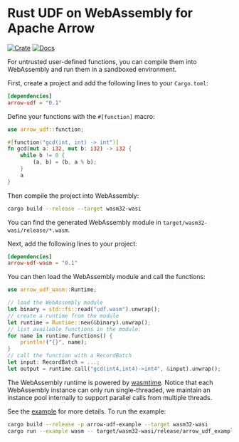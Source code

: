 # Rust UDF on WebAssembly for Apache Arrow

[![Crate](https://img.shields.io/crates/v/arrow-udf-wasm.svg)](https://crates.io/crates/arrow-udf-wasm)
[![Docs](https://docs.rs/arrow-udf-wasm/badge.svg)](https://docs.rs/arrow-udf-wasm)

For untrusted user-defined functions, you can compile them into WebAssembly and run them in a sandboxed environment.

First, create a project and add the following lines to your `Cargo.toml`:

```toml
[dependencies]
arrow-udf = "0.1"
```

Define your functions with the `#[function]` macro:

```rust
use arrow_udf::function;

#[function("gcd(int, int) -> int")]
fn gcd(mut a: i32, mut b: i32) -> i32 {
    while b != 0 {
        (a, b) = (b, a % b);
    }
    a
}
```

Then compile the project into WebAssembly:

```sh
cargo build --release --target wasm32-wasi
```

You can find the generated WebAssembly module in `target/wasm32-wasi/release/*.wasm`.

Next, add the following lines to your project:

```toml
[dependencies]
arrow-udf-wasm = "0.1"
```

You can then load the WebAssembly module and call the functions:

```rust
use arrow_udf_wasm::Runtime;

// load the WebAssembly module
let binary = std::fs::read("udf.wasm").unwrap();
// create a runtime from the module
let runtime = Runtime::new(&binary).unwrap();
// list available functions in the module:
for name in runtime.functions() {
    println!("{}", name);
}
// call the function with a RecordBatch
let input: RecordBatch = ...;
let output = runtime.call("gcd(int4,int4)->int4", &input).unwrap();
```

The WebAssembly runtime is powered by [wasmtime](https://wasmtime.dev/). 
Notice that each WebAssembly instance can only run single-threaded, we maintain an instance pool internally to support parallel calls from multiple threads.

See the [example](./arrow-udf-wasm/examples/wasm.rs) for more details. To run the example:

```sh
cargo build --release -p arrow-udf-example --target wasm32-wasi
cargo run --example wasm -- target/wasm32-wasi/release/arrow_udf_example.wasm
```
